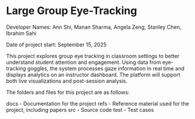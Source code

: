 # Large Group Eye-Tracking

Developer Names: Ann Shi, Manan Sharma, Angela Zeng, Stanley Chen, Ibrahim Sahi

Date of project start: September 15, 2025

This project explores group eye tracking in classroom settings to better
understand student attention and engagement. Using data from eye-tracking
goggles, the system processes gaze information in real time and displays
analytics on an instructor dashboard. The platform will support both live
visualizations and post-session analysis.

The folders and files for this project are as follows:

docs - Documentation for the project
refs - Reference material used for the project, including papers
src - Source code
test - Test cases